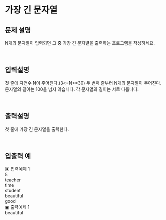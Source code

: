 # 가장 긴 문자열

## 문제 설명
N개의 문자열이 입력되면 그 중 가장 긴 문자열을 출력하는 프로그램을 작성하세요.

<br>

## 입력설명
첫 줄에 자연수 N이 주어진다.(3<=N<=30)
두 번째 줄부터 N개의 문자열이 주어진다. 문자열의 길이는 100을 넘지 않습니다. 각 문자열의 길이는 서로 다릅니다.

<br>

## 출력설명
첫 줄에 가장 긴 문자열을 출력한다.

<br>

## 입출력 예
▣ 입력예제 1 <br> 
5 <br> 
teacher <br>
time <br>
student <br>
beautiful <br>
good <br>
▣ 출력예제 1 <br>
beautiful <br>